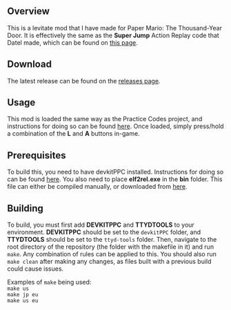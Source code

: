 ## Overview
This is a levitate mod that I have made for Paper Mario: The Thousand-Year Door. It is effectively the same as the **Super Jump** Action Replay code that Datel made, which can be found on [this page](http://us.codejunkies.com/search/codes/paper-mario--the-thousand-year-door_gamecube_7340790-7___.aspx).

## Download
The latest release can be found on the [releases page](https://github.com/Zephiles/TTYD-Levitate-Mod/releases).

## Usage
This mod is loaded the same way as the Practice Codes project, and instructions for doing so can be found [here](https://github.com/Zephiles/TTYD-Practice-Codes/blob/master/USER_MANUAL.md#setup). Once loaded, simply press/hold a combination of the **L** and **A** buttons in-game.

## Prerequisites
To build this, you need to have devkitPPC installed. Instructions for doing so can be found [here](https://devkitpro.org/wiki/Getting_Started). You also need to place **elf2rel.exe** in the **bin** folder. This file can either be compiled manually, or downloaded from [here](https://github.com/PistonMiner/ttyd-tools/releases/download/v2.7/elf2rel.exe).

## Building
To build, you must first add **DEVKITPPC** and **TTYDTOOLS** to your environment. **DEVKITPPC** should be set to the `devkitPPC` folder, and **TTYDTOOLS** should be set to the `ttyd-tools` folder. Then, navigate to the root directory of the repository (the folder with the makefile in it) and run `make`. Any combination of rules can be applied to this. You should also run `make clean` after making any changes, as files built with a previous build could cause issues.  

Examples of `make` being used:  
`make us`  
`make jp eu`  
`make us eu`  
